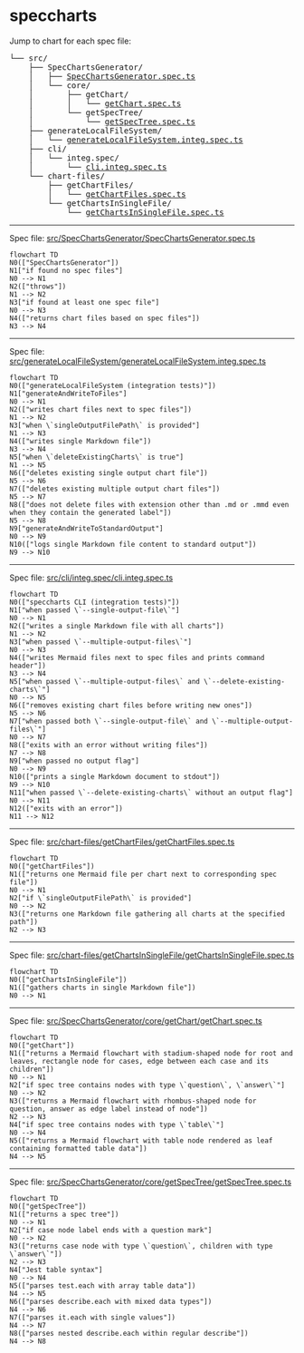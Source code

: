# speccharts

Jump to chart for each spec file:

<pre>└── src/<br />    ├── SpecChartsGenerator/<br />    │   ├── <a href="#src-SpecChartsGenerator-SpecChartsGeneratorspects">SpecChartsGenerator.spec.ts</a><br />    │   └── core/<br />    │       ├── getChart/<br />    │       │   └── <a href="#src-SpecChartsGenerator-core-getChart-getChartspects">getChart.spec.ts</a><br />    │       └── getSpecTree/<br />    │           └── <a href="#src-SpecChartsGenerator-core-getSpecTree-getSpecTreespects">getSpecTree.spec.ts</a><br />    ├── generateLocalFileSystem/<br />    │   └── <a href="#src-generateLocalFileSystem-generateLocalFileSystemintegspects">generateLocalFileSystem.integ.spec.ts</a><br />    ├── cli/<br />    │   └── integ.spec/<br />    │       └── <a href="#src-cli-integspec-cliintegspects">cli.integ.spec.ts</a><br />    └── chart-files/<br />        ├── getChartFiles/<br />        │   └── <a href="#src-chart-files-getChartFiles-getChartFilesspects">getChartFiles.spec.ts</a><br />        └── getChartsInSingleFile/<br />            └── <a href="#src-chart-files-getChartsInSingleFile-getChartsInSingleFilespects">getChartsInSingleFile.spec.ts</a><br /></pre>

---

Spec file: <a id="src-SpecChartsGenerator-SpecChartsGeneratorspects"></a><a href="src/SpecChartsGenerator/SpecChartsGenerator.spec.ts">src/SpecChartsGenerator/SpecChartsGenerator.spec.ts</a>

```mermaid
flowchart TD
N0(["SpecChartsGenerator"])
N1["if found no spec files"]
N0 --> N1
N2(["throws"])
N1 --> N2
N3["if found at least one spec file"]
N0 --> N3
N4(["returns chart files based on spec files"])
N3 --> N4
```

---

Spec file: <a id="src-generateLocalFileSystem-generateLocalFileSystemintegspects"></a><a href="src/generateLocalFileSystem/generateLocalFileSystem.integ.spec.ts">src/generateLocalFileSystem/generateLocalFileSystem.integ.spec.ts</a>

```mermaid
flowchart TD
N0(["generateLocalFileSystem (integration tests)"])
N1["generateAndWriteToFiles"]
N0 --> N1
N2(["writes chart files next to spec files"])
N1 --> N2
N3["when \`singleOutputFilePath\` is provided"]
N1 --> N3
N4(["writes single Markdown file"])
N3 --> N4
N5["when \`deleteExistingCharts\` is true"]
N1 --> N5
N6(["deletes existing single output chart file"])
N5 --> N6
N7(["deletes existing multiple output chart files"])
N5 --> N7
N8(["does not delete files with extension other than .md or .mmd even when they contain the generated label"])
N5 --> N8
N9["generateAndWriteToStandardOutput"]
N0 --> N9
N10(["logs single Markdown file content to standard output"])
N9 --> N10
```

---

Spec file: <a id="src-cli-integspec-cliintegspects"></a><a href="src/cli/integ.spec/cli.integ.spec.ts">src/cli/integ.spec/cli.integ.spec.ts</a>

```mermaid
flowchart TD
N0(["speccharts CLI (integration tests)"])
N1["when passed \`--single-output-file\`"]
N0 --> N1
N2(["writes a single Markdown file with all charts"])
N1 --> N2
N3["when passed \`--multiple-output-files\`"]
N0 --> N3
N4(["writes Mermaid files next to spec files and prints command header"])
N3 --> N4
N5["when passed \`--multiple-output-files\` and \`--delete-existing-charts\`"]
N0 --> N5
N6(["removes existing chart files before writing new ones"])
N5 --> N6
N7["when passed both \`--single-output-file\` and \`--multiple-output-files\`"]
N0 --> N7
N8(["exits with an error without writing files"])
N7 --> N8
N9["when passed no output flag"]
N0 --> N9
N10(["prints a single Markdown document to stdout"])
N9 --> N10
N11["when passed \`--delete-existing-charts\` without an output flag"]
N0 --> N11
N12(["exits with an error"])
N11 --> N12
```

---

Spec file: <a id="src-chart-files-getChartFiles-getChartFilesspects"></a><a href="src/chart-files/getChartFiles/getChartFiles.spec.ts">src/chart-files/getChartFiles/getChartFiles.spec.ts</a>

```mermaid
flowchart TD
N0(["getChartFiles"])
N1(["returns one Mermaid file per chart next to corresponding spec file"])
N0 --> N1
N2["if \`singleOutputFilePath\` is provided"]
N0 --> N2
N3(["returns one Markdown file gathering all charts at the specified path"])
N2 --> N3
```

---

Spec file: <a id="src-chart-files-getChartsInSingleFile-getChartsInSingleFilespects"></a><a href="src/chart-files/getChartsInSingleFile/getChartsInSingleFile.spec.ts">src/chart-files/getChartsInSingleFile/getChartsInSingleFile.spec.ts</a>

```mermaid
flowchart TD
N0(["getChartsInSingleFile"])
N1(["gathers charts in single Markdown file"])
N0 --> N1
```

---

Spec file: <a id="src-SpecChartsGenerator-core-getChart-getChartspects"></a><a href="src/SpecChartsGenerator/core/getChart/getChart.spec.ts">src/SpecChartsGenerator/core/getChart/getChart.spec.ts</a>

```mermaid
flowchart TD
N0(["getChart"])
N1(["returns a Mermaid flowchart with stadium-shaped node for root and leaves, rectangle node for cases, edge between each case and its children"])
N0 --> N1
N2["if spec tree contains nodes with type \`question\`, \`answer\`"]
N0 --> N2
N3(["returns a Mermaid flowchart with rhombus-shaped node for question, answer as edge label instead of node"])
N2 --> N3
N4["if spec tree contains nodes with type \`table\`"]
N0 --> N4
N5(["returns a Mermaid flowchart with table node rendered as leaf containing formatted table data"])
N4 --> N5
```

---

Spec file: <a id="src-SpecChartsGenerator-core-getSpecTree-getSpecTreespects"></a><a href="src/SpecChartsGenerator/core/getSpecTree/getSpecTree.spec.ts">src/SpecChartsGenerator/core/getSpecTree/getSpecTree.spec.ts</a>

```mermaid
flowchart TD
N0(["getSpecTree"])
N1(["returns a spec tree"])
N0 --> N1
N2["if case node label ends with a question mark"]
N0 --> N2
N3(["returns case node with type \`question\`, children with type \`answer\`"])
N2 --> N3
N4["Jest table syntax"]
N0 --> N4
N5(["parses test.each with array table data"])
N4 --> N5
N6(["parses describe.each with mixed data types"])
N4 --> N6
N7(["parses it.each with single values"])
N4 --> N7
N8(["parses nested describe.each within regular describe"])
N4 --> N8
```

<!-- ✴ Generated by speccharts v0.3.1 ✴ https://github.com/arnaudrenaud/speccharts -->
